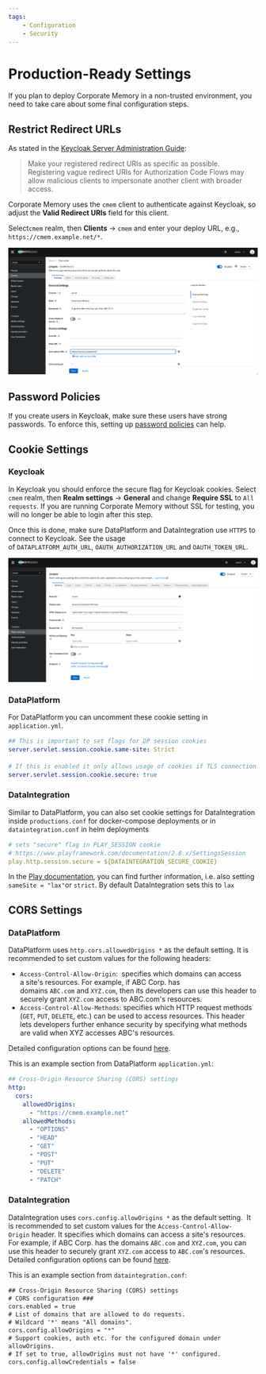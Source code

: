 ```yaml
---
tags:
    - Configuration
    - Security
---
```

# Production-Ready Settings

If you plan to deploy Corporate Memory in a non-trusted environment, you need to take care about some final configuration steps.

## Restrict Redirect URLs

As stated in the [Keycloak Server Administration Guide](https://www.keycloak.org/docs/latest/server_admin/index.html#unspecific-redirect-uris_server_administration_guide):

> Make your registered redirect URIs as specific as possible. Registering vague redirect URIs for Authorization Code Flows may allow malicious clients to impersonate another client with broader access.

Corporate Memory uses the `cmem` client to authenticate against Keycloak, so adjust the **Valid Redirect URIs** field for this client.

Select`cmem` realm, then **Clients** → `cmem` and enter your deploy URL, e.g., `https://cmem.example.net/*`.

![Keycloak: Client Settings: Valid Redirect URLs](23-1-keycloak-client-settings.png)

## Password Policies

If you create users in Keycloak, make sure these users have strong passwords.
To enforce this, setting up [password policies](https://www.keycloak.org/docs/latest/server_admin/index.html#_password-policies) can help.

## Cookie Settings

### Keycloak

In Keycloak you should enforce the secure flag for Keycloak cookies.
Select `cmem` realm, then **Realm settings** → **General** and change **Require SSL** to `All requests`.
If you are running Corporate Memory without SSL for testing, you will no longer be able to login after this step.

Once this is done, make sure DataPlatform and DataIntegration use `HTTPS` to connect to Keycloak.
See the usage of `DATAPLATFORM_AUTH_URL`, `OAUTH_AUTHORIZATION_URL` and `OAUTH_TOKEN_URL`.

![Keycloak: Client Settings](23-1-keycloak-realm-settings.png)

### DataPlatform

For DataPlatform you can uncomment these cookie setting in `application.yml`.

```yaml
## This is important to set flags for DP session cookies
server.servlet.session.cookie.same-site: Strict

# If this is enabled it only allows usage of cookies if TLS connection are available
server.servlet.session.cookie.secure: true
```

### DataIntegration

Similar to DataPlatform, you can also set cookie settings for DataIntegration inside `productions.conf` for docker-compose deployments or in `dataintegration.conf` in helm deployments

```yaml
# sets "secure" flag in PLAY_SESSION cookie
# https://www.playframework.com/documentation/2.8.x/SettingsSession
play.http.session.secure = ${DATAINTEGRATION_SECURE_COOKIE}
```

In the [Play documentation](https://www.playframework.com/documentation/2.8.x/SettingsSession), you can find further information, i.e. also setting `sameSite = "lax"`or `strict`. By default DataIntegration sets this to `lax`


## CORS Settings

### DataPlatform

DataPlatform uses `http.cors.allowedOrigins *` as the default setting.
It is recommended to set custom values for the following headers:

- `Access-Control-Allow-Origin`:  specifies which domains can access a site's resources. For example, if ABC Corp. has domains `ABC.com` and `XYZ.com`, then its developers can use this header to securely grant `XYZ.com` access to ABC.com's resources.
- `Access-Control-Allow-Methods`: specifies which HTTP request methods (`GET`, `PUT`, `DELETE`, etc.) can be used to access resources. This header lets developers further enhance security by specifying what methods are valid when XYZ accesses ABC's resources.

Detailed configuration options can be found [here](./../dataplatform/index.md).

This is an example section from DataPlatform `application.yml`:

```yaml
## Cross-Origin Resource Sharing (CORS) settings
http:
  cors:
    allowedOrigins:
      - "https://cmem.example.net"
    allowedMethods:
      - "OPTIONS"
      - "HEAD"
      - "GET"
      - "POST"
      - "PUT"
      - "DELETE"
      - "PATCH"
```

### DataIntegration

DataIntegration uses `cors.config.allowOrigins *` as the default setting. 
It is recommended to set custom values for the `Access-Control-Allow-Origin` header.
It specifies which domains can access a site's resources.
For example, if ABC Corp. has the domains `ABC.com` and `XYZ.com`, you can use this header to securely grant `XYZ.com` access to `ABC.com`'s resources.
Detailed configuration options can be found [here](./../dataintegration/index.md).

This is an example section from `dataintegration.conf`:

```text
## Cross-Origin Resource Sharing (CORS) settings
# CORS configuration ###
cors.enabled = true
# List of domains that are allowed to do requests.
# Wildcard '*' means "All domains".
cors.config.allowOrigins = "*"
# Support cookies, auth etc. for the configured domain under allowOrigins.
# If set to true, allowOrigins must not have '*' configured.
cors.config.allowCredentials = false
```

